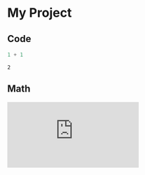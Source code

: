 My Project
================

## Code

``` python
1 + 1
```

    2

## Math

![x + 1](https://latex.codecogs.com/svg.latex?x%20%2B%201 "x + 1")
